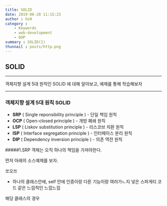```yaml
---
title: SOLID
date: 2019-06-28 11:15:23
author : ho9
category :
	- Keywords
	- web-development
	- OOP
summary : SOLID(1)
thunnail : posts/http.png
---
```



## SOLID

---

객체지향 설계 5대 원칙인 SOLID 에 대해 알아보고, 예제를 통해 학습해보자

---

### 객체지향 설계 5대 원칙 SOLID

- **SRP** ( Single reponsibility principle ) - 단일 책임 원칙
- **OCP** ( Open-closed principle ) - 개방 폐쇄 원칙
- **LSP** ( Liskov substitution principle ) - 리스코브 치환 원칙
- **ISP** ( Interface segregation principle ) - 인터페이스 분리 원칙
- **DIP** ( Dependency inversion principle ) - 의존 역전 원칙


#####1.SRP
객체는 오직 하나의 책임을 가져야한다.

먼저 아래의 소스예제를 보자.

쏘오쓰
- 하나의 클래스안에, self 안에 인증이랑 다른 기능이랑 여러가ㄴ지 넣은 스파게티 코드 같은 느낌적인 느낌느낌


해당 클래스의 경우
